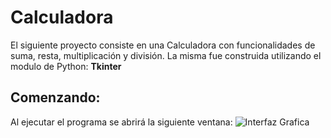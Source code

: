 # Calculadora

El siguiente proyecto consiste en una Calculadora con funcionalidades de suma, resta, multiplicación y división.
La misma fue construida utilizando el modulo de Python: **Tkinter**

## Comenzando:

Al ejecutar el programa se abrirá la siguiente ventana: ![Interfaz Grafica](https://i.ibb.co/WkFq5mN/imagen-2020-12-20-115923.png)
